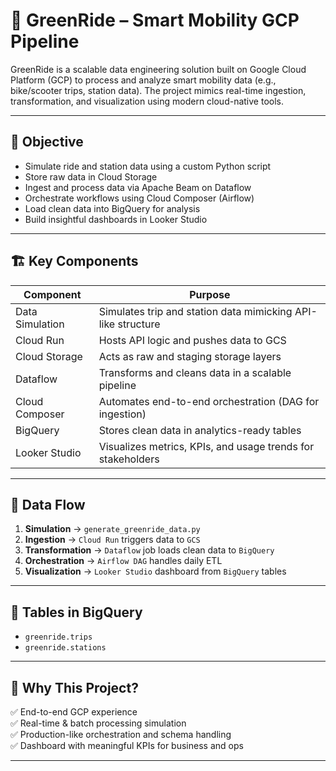 # 🌿 GreenRide – Smart Mobility GCP Pipeline

GreenRide is a scalable data engineering solution built on Google Cloud Platform (GCP) to process and analyze smart mobility data (e.g., bike/scooter trips, station data). The project mimics real-time ingestion, transformation, and visualization using modern cloud-native tools.

---

## 🎯 Objective

- Simulate ride and station data using a custom Python script
- Store raw data in Cloud Storage
- Ingest and process data via Apache Beam on Dataflow
- Orchestrate workflows using Cloud Composer (Airflow)
- Load clean data into BigQuery for analysis
- Build insightful dashboards in Looker Studio

---

## 🏗️ Key Components

| Component         | Purpose                                                                 |
|------------------|-------------------------------------------------------------------------|
| Data Simulation   | Simulates trip and station data mimicking API-like structure            |
| Cloud Run         | Hosts API logic and pushes data to GCS                                  |
| Cloud Storage     | Acts as raw and staging storage layers                                  |
| Dataflow          | Transforms and cleans data in a scalable pipeline                       |
| Cloud Composer    | Automates end-to-end orchestration (DAG for ingestion)                  |
| BigQuery          | Stores clean data in analytics-ready tables                             |
| Looker Studio     | Visualizes metrics, KPIs, and usage trends for stakeholders             |

---

## 🧱 Data Flow

1. **Simulation** → `generate_greenride_data.py`
2. **Ingestion** → `Cloud Run` triggers data to `GCS`
3. **Transformation** → `Dataflow` job loads clean data to `BigQuery`
4. **Orchestration** → `Airflow DAG` handles daily ETL
5. **Visualization** → `Looker Studio` dashboard from `BigQuery` tables

---

## 📌 Tables in BigQuery

- `greenride.trips`
- `greenride.stations`

---

## 🚀 Why This Project?

✅ End-to-end GCP experience  
✅ Real-time & batch processing simulation  
✅ Production-like orchestration and schema handling  
✅ Dashboard with meaningful KPIs for business and ops

---

